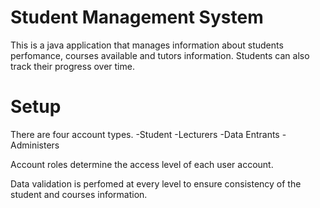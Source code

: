 # Student Management System

This is a java application that manages information about students perfomance, courses available and tutors information. Students can also track their progress over time. 

# Setup
There are four account types. 
-Student
-Lecturers
-Data Entrants
-Administers

Account roles determine the access level of each user account. 

Data validation is perfomed at every level to ensure consistency of the student and courses information.

